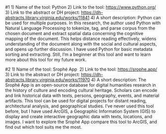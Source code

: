 #1
    1) Name of the tool: Python
    2) Link to the tool: https://www.python.org/
    3) Link to the abstract or DH project: https://dh-abstracts.library.virginia.edu/works/11841
    4) A short description: Python can be used for multiple purposes. In this research, the author used Python with Natural Language Processing to tokenize, tag, and parse corpus from the chosen document and extract spatial data concerning the cognitive mapping of the document. This helps distance reading effectively, widens understanding of the document along with the social and cultural aspects, and opens up further discussion. I have used Python for basic metadata sorting and extracting. Still, I’m a beginner at this tool and want to learn more about this tool for my future work.

#2
    1) Name of the tool: Srophé App 
    2) Link to the tool: https://srophe.app/
    3) Link to the abstract or DH project: https://dh-abstracts.library.virginia.edu/works/11970
    4) A short description: The Srophé App is an open-source database for digital humanities research in the history of culture and encoding cultural heritage. Scholars can encode and link historical data with texts, persons, geography, events, and material artifacts. This tool can be used for digital projects for distant reading, architectural analysis, and geographical studies. I’ve never used this tool before, but I have used ArcGIS, a Geographic Information System (GIS) to display and create interactive geographic data with texts, locations, and images. I want to explore the Srophé App compare this tool to ArcGIS, and find out which tool suits me the most.

